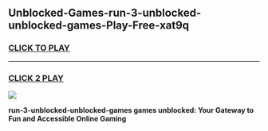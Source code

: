 
## Unblocked-Games-run-3-unblocked-unblocked-games-Play-Free-xat9q
<h3>
<a href="https://premium76.site?title=run-3-unblocked-unblocked-games&ref=18A1">CLICK TO PLAY</a></h3>
<hr>

<h3>
<a href="https://premium76.site?title=run-3-unblocked-unblocked-games&ref=18A1">CLICK 2 PLAY</a>
  
</h3>

<a href="https://premium76.site?title=run-3-unblocked-unblocked-games&ref=18A1"><img src="https://clearcache.store/games.png"></a>


**run-3-unblocked-unblocked-games games unblocked: Your Gateway to Fun and Accessible Online Gaming**
